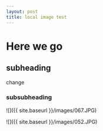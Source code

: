 ```yaml
---
layout: post
title: local image test
---
```


# Here we go

## subheading

change

### subsubheading

![]({{ site.baseurl }}/images/067.JPG)

![]({{ site.baseurl }}/images/052.JPG)







